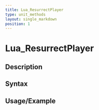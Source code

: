 ```yaml
---
title: Lua_ResurrectPlayer
type: unit_methods
layout: single_markdown
position: 1
---
```


# Lua_ResurrectPlayer

## Description

## Syntax

## Usage/Example


